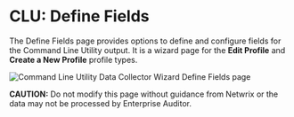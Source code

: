 # CLU: Define Fields

The Define Fields page provides options to define and configure fields for the Command Line Utility
output. It is a wizard page for the **Edit Profile** and **Create a New Profile** profile types.

![Command Line Utility Data Collector Wizard Define Fields page](/img/product_docs/accessanalyzer/11.6/accessanalyzer/admin/datacollector/commandlineutility/definefields.webp)

**CAUTION:** Do not modify this page without guidance from Netwrix or the data may not be processed
by Enterprise Auditor.
